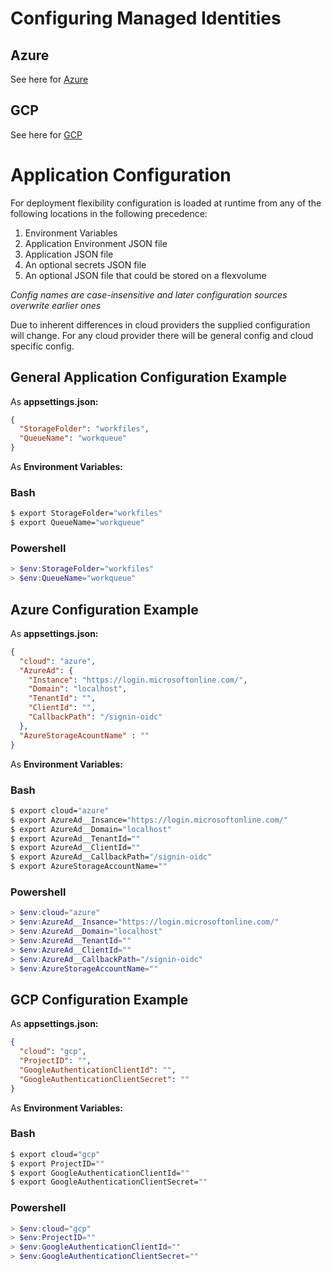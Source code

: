 # Configuring Managed Identities
## Azure
See here for [Azure](./managed-identities.md#azure-managed-service-identities)
## GCP
See here for [GCP](./managed-identities.md#google-service-account)

# Application Configuration

For deployment flexibility configuration is loaded at runtime from any of the 
following locations in the following precedence:

1. Environment Variables
2. Application Environment JSON file
3. Application JSON file
4. An optional secrets JSON file
5. An optional JSON file that could be stored on a flexvolume

_Config names are case-insensitive and later configuration sources overwrite 
earlier ones_

Due to inherent differences in cloud providers the supplied configuration will 
change. For any cloud provider there will be general config and cloud specific 
config.


## General Application Configuration Example

As **appsettings.json:**

```json
{
  "StorageFolder": "workfiles",
  "QueueName": "workqueue"
}
```
As **Environment Variables:**

### Bash

```sh
$ export StorageFolder="workfiles"
$ export QueueName="workqueue"
```

### Powershell

```powershell
> $env:StorageFolder="workfiles"
> $env:QueueName="workqueue"
```

## Azure Configuration Example

As **appsettings.json:**

```json
{
  "cloud": "azure",
  "AzureAd": {
    "Instance": "https://login.microsoftonline.com/",
    "Domain": "localhost",
    "TenantId": "",
    "ClientId": "",
    "CallbackPath": "/signin-oidc"
  },
  "AzureStorageAcountName" : ""
}
```

As **Environment Variables:**

### Bash
```sh
$ export cloud="azure"
$ export AzureAd__Insance="https://login.microsoftonline.com/"
$ export AzureAd__Domain="localhost"
$ export AzureAd__TenantId=""
$ export AzureAd__ClientId=""
$ export AzureAd__CallbackPath="/signin-oidc"
$ export AzureStorageAccountName=""
```

### Powershell
```powershell
> $env:cloud="azure"
> $env:AzureAd__Insance="https://login.microsoftonline.com/"
> $env:AzureAd__Domain="localhost"
> $env:AzureAd__TenantId=""
> $env:AzureAd__ClientId=""
> $env:AzureAd__CallbackPath="/signin-oidc"
> $env:AzureStorageAccountName=""
```

## GCP Configuration Example

As **appsettings.json:**
```json
{
  "cloud": "gcp",
  "ProjectID": "",
  "GoogleAuthenticationClientId": "",
  "GoogleAuthenticationClientSecret": ""
}
```

As **Environment Variables:**

### Bash
```sh
$ export cloud="gcp"
$ export ProjectID=""
$ export GoogleAuthenticationClientId=""
$ export GoogleAuthenticationClientSecret=""
```

### Powershell

```powershell
> $env:cloud="gcp"
> $env:ProjectID=""
> $env:GoogleAuthenticationClientId=""
> $env:GoogleAuthenticationClientSecret=""
```


